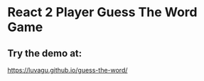 # React 2 Player Guess The Word Game

## Try the demo at:

https://luvagu.github.io/guess-the-word/
